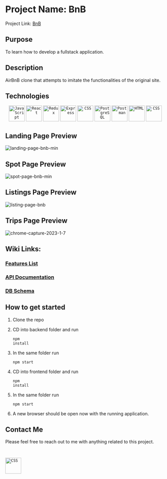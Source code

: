 # Project Name: BnB

Project Link: <a href='https://dashboard.heroku.com/apps/richard-kwon-auth-me'>BnB</a> 

## Purpose

To learn how to develop a fullstack application.

## Description

AirBnB clone that attempts to imitate the functionalities of the original site.

## Technologies
<div align="center">
	<code><img height="50" src="https://user-images.githubusercontent.com/25181517/117447155-6a868a00-af3d-11eb-9cfe-245df15c9f3f.png" alt="JavaScript" title="JavaScript" /></code>
	<code><img height="50" src="https://user-images.githubusercontent.com/25181517/183897015-94a058a6-b86e-4e42-a37f-bf92061753e5.png" alt="React" title="React" /></code>
	<code><img height="50" src="https://user-images.githubusercontent.com/25181517/187896150-cc1dcb12-d490-445c-8e4d-1275cd2388d6.png" alt="Redux" title="Redux" /></code>
	<code><img height="50" src="https://user-images.githubusercontent.com/25181517/183859966-a3462d8d-1bc7-4880-b353-e2cbed900ed6.png" alt="Express" title="Express" /></code>
  <code><img height="50" src="https://www.vectorlogo.zone/logos/sequelizejs/sequelizejs-ar21.svg" alt="CSS" title="Sequelize" /></code>
	<code><img height="50" src="https://user-images.githubusercontent.com/25181517/117208740-bfb78400-adf5-11eb-97bb-09072b6bedfc.png" alt="PostgreSQL" title="PostgreSQL" /></code>
	<code><img height="50" src="https://user-images.githubusercontent.com/25181517/192109061-e138ca71-337c-4019-8d42-4792fdaa7128.png" alt="Postman" title="Postman" /></code>
	<code><img height="50" src="https://user-images.githubusercontent.com/25181517/192158954-f88b5814-d510-4564-b285-dff7d6400dad.png" alt="HTML" title="HTML" /></code>
	<code><img height="50" src="https://user-images.githubusercontent.com/25181517/183898674-75a4a1b1-f960-4ea9-abcb-637170a00a75.png" alt="CSS" title="CSS" /></code>
</div>

## Landing Page Preview
![landing-page-bnb-min](https://user-images.githubusercontent.com/108952654/217375894-0bda9a58-6fc1-4c12-964d-70ebeb91c40c.gif)

## Spot Page Preview
![spot-page-bnb-min](https://user-images.githubusercontent.com/108952654/217375907-7f179f0b-b5d9-4006-9f41-76fe33de7c64.gif)

## Listings Page Preview
![listing-page-bnb](https://user-images.githubusercontent.com/108952654/217375920-2292ad0f-6632-43e3-b56a-59d66e9092fb.gif)

## Trips Page Preview
![chrome-capture-2023-1-7](https://user-images.githubusercontent.com/108952654/217375951-fc35992a-9c3c-4c4a-be4c-fae4b4ae9353.gif)

## Wiki Links:

### [Features List](https://github.com/Ykk2/AirBnB-clone/wiki/Features-List)
### [API Documentation](https://github.com/Ykk2/AirBnB-clonee/wiki/API-Documentation)
### [DB Schema](https://github.com/Ykk2/AirBnB-clone/wiki/Schema-Table)

## How to get started

1) Clone the repo

2) CD into backend folder and run <pre><code>npm install</code></pre>
3) In the same folder run <pre><code>npm start</code></pre>
4) CD into frontend folder and run <pre><code>npm install</code></pre>
5) In the same folder run <pre><code>npm start</code></pre>
6) A new browser should be open now with the running application.


## Contact Me

Please feel free to reach out to me with anything related to this project. 

<code>
<a href="www.linkedin.com/in/richardkwon2">
<img height="50" src="https://www.vectorlogo.zone/logos/linkedin/linkedin-icon.svg" alt="CSS" title="CSS" />
</a>
</code>
</div>
